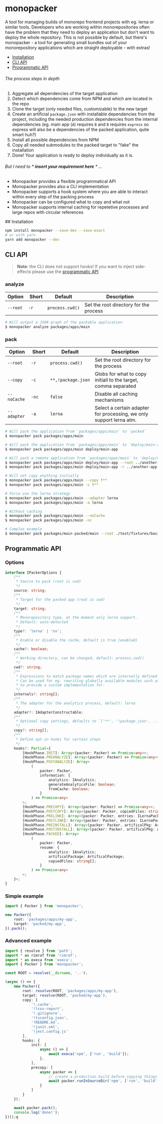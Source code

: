# monopacker
A tool for managing builds of monorepo frontend projects with eg. lerna or similar tools. Developers who are working within 
monorepositories often have the problem that they need to deploy an application but don't want to deploy the whole repository.
This is not possible by default, but there's monopacker - a tool for generating small bundles out of your monorepository applications which are straight deployable - with extras!

* [Installation](#installation)
* [CLI API](#cli-api)
* [Programmatic API](#programmatic-api)

###### The process steps in depth

1. Aggregate all dependencies of the target application
2. Detect which dependencies come from NPM and which are located in the repo
3. Clone the target (only needed files, customizable) to the new target
4. Create an artificial `package.json` with installable dependencies from the project, including the needed production dependencies from the internal dependencies (eg. main app (`A`) requires `B` and `B` requires `express` so express will also be a dependencies of the packed application, quite smart huh?)
5. Install all possible dependencies from NPM
6. Copy all needed submodules to the packed target to "fake" the installation
7. Done! Your application is ready to deploy individually as it is.

###### But I need to * __insert your requirement here__ * ...
- Monopacker provides a flexible programmatical API
- Monopacker provides also a CLI implementation
- Monopacker supports a hook system where you are able to interact within every step of the packing process
- Monopacker can be configured what to copy and what not
- Monopacker supports internal caching for repetetive processes and large repos with circular references

## Installation

```sh
npm install monopacker --save-dev --save-exact
# or with yarn
yarn add monopacker --dev
```

## CLI API

> **Note**: the CLI does not support hooks! If you want to inject side-effects please use the [programmatic API](#programmatic-api)

### analyze
| Option             | Short      | Default              | Description                                 |
|--------------------|------------|----------------------|---------------------------------------------|
| `--root`           | `-r`       | `process.cwd()`      | Set the root directory for the process      |


```sh
# Will output a JSON graph of the packable application
$ monopacker analyze packages/apps/main
```

### pack
| Option             | Short      | Default              | Description                                 |
|--------------------|------------|----------------------|---------------------------------------------|
| `--root`           | `-r`       | `process.cwd()`      | Set the root directory for the process      |
| `--copy`           | `-c`       | `**,!package.json`   | Globs for what to copy initiall to the target, comma separated |
| `--noCache`        | `-nc`      | `false`              | Disable all caching mechanisms              |
| `--adapter`        | `-a`       | `lerna`              | Select a certain adapter for processing, we only support lerna atm. |

```sh
# Will pack the application from `packages/apps/main` to `packed`
$ monopacker pack packages/apps/main
```

```sh
# Will pack the application from `packages/apps/main` to `deploy/main-app`
$ monopacker pack packages/apps/main deploy/main-app
```

```sh
# Will pack a remote application from `packages/apps/main` to `deploy/main-app`
$ monopacker pack packages/apps/main deploy/main-app --root ../another-app
$ monopacker pack packages/apps/main deploy/main-app -r ../another-app
```

```sh
# Will not copy anything initially
$ monopacker pack packages/apps/main --copy !**
$ monopacker pack packages/apps/main -c !**
```

```sh
# Force use the lerna strategy
$ monopacker pack packages/apps/main --adapter lerna
$ monopacker pack packages/apps/main -a lerna
```

```sh
# Without caching
$ monopacker pack packages/apps/main --noCache
$ monopacker pack packages/apps/main -nc
```

```sh
# Complex example
$ monopacker pack packages/main packed/main --root ./test/fixtures/basic/ --noCache --copy src,dist -a lerna
```

## Programmatic API

### Options

```ts
interface IPackerOptions {
	/**
	 * Source to pack (root is cwd)
	 */
	source: string;
	/**
	 * Target for the packed app (root is cwd)
	 */
	target: string;
	/**
	 * Monorepository type, at the moment only lerna support.
	 * Default: auto-detected
	 */
	type?: 'lerna' | 'nx';
	/**
	 * Enable or disable the cache, default is true (enabled)
	 */
	cache?: boolean;
	/**
	 * Working directory, can be changed, default: process.cwd()
	 */
	cwd?: string;
	/**
	 * Expressions to match package names which are internally defined (optional)
	 * Can be used for eg. rewriting globally available modules such as 'react-scripts'
	 * to provide a custom implementation for.
	 */
	internals?: string[];
	/**
	 * The adapter for the analytics process, default: lerna
	 */
	adapter?: IAdapterConstructable;
	/**
	 * Optional copy settings, defaults to `['**', '!package.json', ...]`
	 */
	copy?: string[];
	/**
	 * Define opt-in hooks for certain steps
	 */
	hooks?: Partial<{
		[HookPhase.INIT]: Array<(packer: Packer) => Promise<any>>;
		[HookPhase.PREANALYZE]: Array<(packer: Packer) => Promise<any>>;
		[HookPhase.POSTANALYZE]: Array<
			(
				packer: Packer,
				information: {
					analytics: IAnalytics;
					generateAnalyticsFile: boolean;
					fromCache: boolean;
				}
			) => Promise<any>
		>;
		[HookPhase.PRECOPY]: Array<(packer: Packer) => Promise<any>>;
		[HookPhase.POSTCOPY]: Array<(packer: Packer, copiedFiles: string[]) => Promise<any>>;
		[HookPhase.PRELINK]: Array<(packer: Packer, entries: ILernaPackageListEntry[]) => Promise<any>>;
		[HookPhase.POSTLINK]: Array<(packer: Packer, entries: ILernaPackageListEntry[]) => Promise<any>>;
		[HookPhase.PREINSTALL]: Array<(packer: Packer, artificalPkg: ArtificalPackage) => Promise<any>>;
		[HookPhase.POSTINSTALL]: Array<(packer: Packer, artificalPkg: ArtificalPackage) => Promise<any>>;
		[HookPhase.PACKED]: Array<
			(
				packer: Packer,
				resume: {
					analytics: IAnalytics;
					artificalPackage: ArtificalPackage;
					copiedFiles: string[];
				}
			) => Promise<any>
		>;
	}>;
}
```

### Simple example

```ts
import { Packer } from 'monopacker';

new Packer({
    root: 'packages/apps/my-app',
    target: 'packed/my-app',
}).pack();
```


### Advanced example

```ts
import { resolve } from 'path';
import * as rimraf from 'rimraf';
import * as execa from 'execa';
import { Packer } from 'monopacker';

const ROOT = resolve(__dirname, '..');

(async () => {
    new Packer({
        root: resolve(ROOT, 'packages/apps/my-app'),
        target: resolve(ROOT, 'packed/my-app'),
        copy: [
            '!.cache',
            '!lcov-report',
            '!.gitignore',
            '!tsconfig.json',
            '!README.md',
            '!junit.xml',
            '!jest.config.js'
        ],
        hooks: {
            init: [
                async () => {
                    await execa('npm', ['run', 'build']);
                },
            ],
            precopy: [
                async packer => {
                    // create a production build before copying things
                    await packer.runInSourceDir('npm', ['run', 'build', '--production']);
                }
            ]
        }
    });

    await packer.pack();
    console.log('done!');
})();q
```
